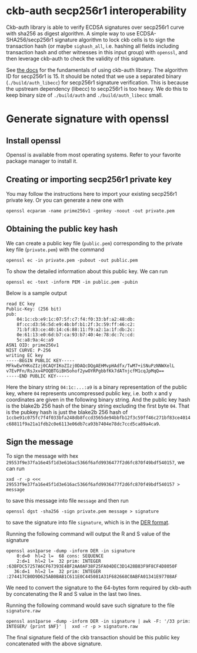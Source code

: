 # ckb-auth secp256r1 interoperability
Ckb-auth library is able to verify ECDSA signatures over secp256r1 curve with sha256 as digest algorithm.
A simple way to use ECDSA-SHA256/secp256r1 signature algorithm to lock ckb cells
is to sign the transaction hash (or maybe `sighash_all`, i.e. hashing all fields 
including transaction hash and other witnesses in this input group)
with `openssl`, and then leverage ckb-auth to check the validity of this signature.

See [the docs](./auth.md) for the fundamentals of using ckb-auth library.
The algorithm ID for secp256r1 is 15. It should be noted that we use
a separated binary (`./build/auth_libecc`) for secp256r1 signature verification.
This is because the upstream dependency (libecc) to secp256r1 is too heavy.
We do this to keep binary size of `./build/auth` and `./build/auth_libecc` small.

# Generate signature with openssl

## Install openssl
Openssl is available from most operating systems. Refer to your favorite package manager to install it.

## Creating or importing secp256r1 private key
You may follow the instructions here to import your existing secp256r1 private key.
Or you can generate a new one with 
```
openssl ecparam -name prime256v1 -genkey -noout -out private.pem
```
 

## Obtaining the public key hash
We can create a public key file (`public.pem`) corresponding to the private key file (`private.pem`) with the command
```
openssl ec -in private.pem -pubout -out public.pem
```

To show the detailed information about this public key. We can run
```
openssl ec -text -inform PEM -in public.pem -pubin
```

Below is a sample output

```
read EC key
Public-Key: (256 bit)
pub:
    04:1c:cb:e9:1c:07:5f:c7:f4:f0:33:bf:a2:48:db:
    8f:cc:d3:56:5d:e9:4b:bf:b1:2f:3c:59:ff:46:c2:
    71:bf:83:ce:40:14:c6:88:11:f9:a2:1a:1f:db:2c:
    0e:61:13:e0:6d:b7:ca:93:b7:40:4e:78:dc:7c:cd:
    5c:a8:9a:4c:a9
ASN1 OID: prime256v1
NIST CURVE: P-256
writing EC key
-----BEGIN PUBLIC KEY-----
MFkwEwYHKoZIzj0CAQYIKoZIzj0DAQcDQgAEHMvpHAdfx/TwM7+iSNuPzNNWXelL
v7EvPFn/RsJxv4POQBTGiBH5ohof2ywOYRPgbbfKk7dATnjcfM1cqJpMqQ==
-----END PUBLIC KEY-----
```

Here the binary string `04:1c:...:a9` is a binary representation of the public key, where `04` represents uncompressed public key,
i.e. both x and y coordinates are given in the following binary string.
And the public key hash is the blake2b 256 hash of the binary string excluding the first byte `04`.
That is the pubkey hash is just the blake2b 256 hash of `1ccbe91c075fc7f4f033bfa248db8fccd3565de94bbfb12f3c59ff46c271bf83ce4014c68811f9a21a1fdb2c0e6113e06db7ca93b7404e78dc7ccd5ca89a4ca9`.

## Sign the message
To sign the message with hex `29553f9e37fa16e45f1d3e616ac5366f6afd9936477f2d6fc870f49bdf540157`, we can run

```
xxd -r -p <<< 29553f9e37fa16e45f1d3e616ac5366f6afd9936477f2d6fc870f49bdf540157 > message
```
to save this message into file `message` and then run

```
openssl dgst -sha256 -sign private.pem message > signature
```
to save the signature into file `signature`, which is in the [DER format](https://wiki.openssl.org/index.php/DER).

Running the following command will output the R and S value of the signature
```
openssl asn1parse -dump -inform DER -in signature
    0:d=0  hl=2 l=  68 cons: SEQUENCE          
    2:d=1  hl=2 l=  32 prim: INTEGER           :63BFDC57257A6CF67393E4BF2AA0AF38F25FA04DEC3D1428B83F9F8CF4D8050F
   36:d=1  hl=2 l=  32 prim: INTEGER           :274417CB0D9D625AB0BAB1C611E0C445081A31F682668C0ABFA01341E97708AF
```

We need to convert the signature to the 64-bytes form required by ckb-auth
by concatenating the R and S value in the last two lines.

Running the following command would save such signature to the file `signature.raw`

```
openssl asn1parse -dump -inform DER -in signature | awk -F: '/33 prim: INTEGER/ {print $NF}' |  xxd -r -p > signature.raw   
```

The final signature field of the ckb transaction should be this public key concatenated with the above signature.
